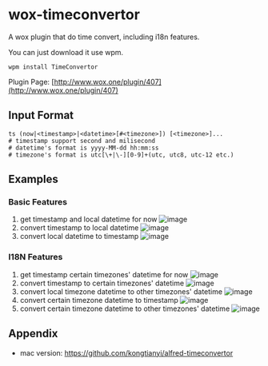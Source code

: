 # wox-timeconvertor
A wox plugin that do time convert, including i18n features.

You can just download it use wpm.
```
wpm install TimeConvertor
```

Plugin Page: [http://www.wox.one/plugin/407](http://www.wox.one/plugin/407)

## Input Format
```
ts (now|<timestamp>|<datetime>[#<timezone>]) [<timezone>]...
# timestamp support second and milisecond
# datetime's format is yyyy-MM-dd hh:mm:ss
# timezone's format is utc[\+|\-][0-9]+(utc, utc8, utc-12 etc.)
```

## Examples
### Basic Features
1. get timestamp and local datetime for now
 ![image](https://user-images.githubusercontent.com/15275771/206887026-e313ff5b-025b-4d1a-984e-9ff91b0b3d8b.png)
2. convert timestamp to local datetime
 ![image](https://user-images.githubusercontent.com/15275771/206887042-3aff9e7c-5ec4-4d3a-8ff1-1f06f71f941e.png)
3. convert local datetime to timestamp
 ![image](https://user-images.githubusercontent.com/15275771/206887861-241af448-2ffe-498d-bb4b-d2043ea8b619.png)
### I18N Features
1. get timestamp certain timezones' datetime for now
 ![image](https://user-images.githubusercontent.com/15275771/206887081-1977d264-4102-47ff-b5de-e96b3cfc3a2a.png)
2. convert timestamp to certain timezones' datetime 
 ![image](https://user-images.githubusercontent.com/15275771/206887095-4a851704-8b40-4cd4-813a-ea455937c592.png)
3. convert local timezone datetime to other timezones' datetime
 ![image](https://user-images.githubusercontent.com/15275771/206887872-ca3aba80-6506-4425-bd46-f69d92c9b352.png)
4. convert certain timezone datetime to timestamp
 ![image](https://user-images.githubusercontent.com/15275771/206887938-9ca29a46-027f-467d-aa43-352bd2d0dbcb.png)
5. convert certain timezone datetime to other timezones' datetime
 ![image](https://user-images.githubusercontent.com/15275771/206887950-176eada5-86f6-45c8-9a94-bb51d11b5fd9.png)

## Appendix

* mac version: https://github.com/kongtianyi/alfred-timeconvertor
